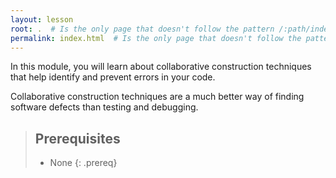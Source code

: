 ```yaml
---
layout: lesson
root: .  # Is the only page that doesn't follow the pattern /:path/index.html
permalink: index.html  # Is the only page that doesn't follow the pattern /:path/index.html
---
```

In this module, you will learn about collaborative construction techniques that help identify and prevent errors in your code. 

Collaborative construction techniques are a much better way of finding software defects than testing and debugging.

> ## Prerequisites
>
> * None
{: .prereq}

